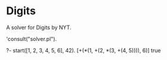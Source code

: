 # Digits
A solver for Digits by NYT.

'consult("solver.pl").

?- start([1, 2, 3, 4, 5, 6], 42).
[+(*(1, +(2, *(3, +(4, 5)))), 6)]
true
